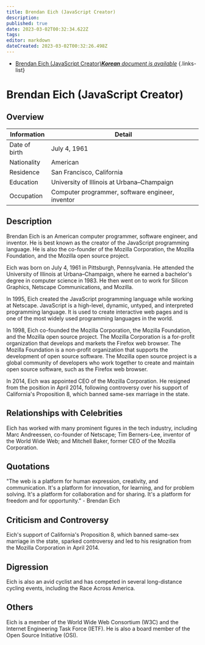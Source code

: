 ```yaml
---
title: Brendan Eich (JavaScript Creator)
description: 
published: true
date: 2023-03-02T00:32:34.622Z
tags: 
editor: markdown
dateCreated: 2023-03-02T00:32:26.498Z
---
```


- [Brendan Eich (JavaScript Creator)***Korean** document is available*](/ko/Knowledge-base/Dictionary/Person/brendan-eich-javascript-creator)
{.links-list}


# Brendan Eich (JavaScript Creator)

## Overview

| Information | Detail |
| ---------- | ------ |
| Date of birth | July 4, 1961 |
| Nationality | American |
| Residence | San Francisco, California |
| Education | University of Illinois at Urbana–Champaign |
| Occupation | Computer programmer, software engineer, inventor |

## Description

Brendan Eich is an American computer programmer, software engineer, and inventor. He is best known as the creator of the JavaScript programming language. He is also the co-founder of the Mozilla Corporation, the Mozilla Foundation, and the Mozilla open source project.

Eich was born on July 4, 1961 in Pittsburgh, Pennsylvania. He attended the University of Illinois at Urbana–Champaign, where he earned a bachelor's degree in computer science in 1983. He then went on to work for Silicon Graphics, Netscape Communications, and Mozilla.

In 1995, Eich created the JavaScript programming language while working at Netscape. JavaScript is a high-level, dynamic, untyped, and interpreted programming language. It is used to create interactive web pages and is one of the most widely used programming languages in the world.

In 1998, Eich co-founded the Mozilla Corporation, the Mozilla Foundation, and the Mozilla open source project. The Mozilla Corporation is a for-profit organization that develops and markets the Firefox web browser. The Mozilla Foundation is a non-profit organization that supports the development of open source software. The Mozilla open source project is a global community of developers who work together to create and maintain open source software, such as the Firefox web browser.

In 2014, Eich was appointed CEO of the Mozilla Corporation. He resigned from the position in April 2014, following controversy over his support of California's Proposition 8, which banned same-sex marriage in the state.

## Relationships with Celebrities

Eich has worked with many prominent figures in the tech industry, including Marc Andreessen, co-founder of Netscape; Tim Berners-Lee, inventor of the World Wide Web; and Mitchell Baker, former CEO of the Mozilla Corporation.

## Quotations

"The web is a platform for human expression, creativity, and communication. It's a platform for innovation, for learning, and for problem solving. It's a platform for collaboration and for sharing. It's a platform for freedom and for opportunity." - Brendan Eich

## Criticism and Controversy

Eich's support of California's Proposition 8, which banned same-sex marriage in the state, sparked controversy and led to his resignation from the Mozilla Corporation in April 2014.

## Digression

Eich is also an avid cyclist and has competed in several long-distance cycling events, including the Race Across America.

## Others

Eich is a member of the World Wide Web Consortium (W3C) and the Internet Engineering Task Force (IETF). He is also a board member of the Open Source Initiative (OSI).